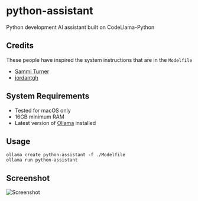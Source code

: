 # python-assistant
Python development AI assistant built on CodeLlama-Python

## Credits
These people have inspired the system instructions that are in the `Modelfile`
- [Sammi Turner](https://github.com/sammi-turner)
- [jordantgh](https://github.com/jordantgh)

## System Requirements
- Tested for macOS only
- 16GB minimum RAM
- Latest version of [Ollama](https://github.com/jmorganca/ollama) installed

## Usage
```
ollama create python-assistant -f ./Modelfile
ollama run python-assistant
```

## Screenshot
![Screenshot](./Screenshot%202023-11-04%20at%2012.52.02 AM.png)
